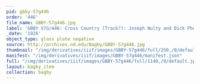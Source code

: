```yaml
---
pid: gbby-57g446
order: '446'
file_name: GBBY-57g446.jpg
label: 'GBBY 57G/446: Cross Country (Track?): Joseph Nulty and Dick Phelan - 1926'
_date: '1926'
object_type: glass plate negative
source: http://archives.nd.edu/Bagby/GBBY-57g446.jpg
thumbnail: "/img/derivatives/iiif/images/GBBY-57g446/full/250,/0/default.jpg"
manifest: "/img/derivatives/iiif/images/GBBY-57g446/manifest.json"
full: "/img/derivatives/iiif/images/GBBY-57g446/full/1140,/0/default.jpg"
layout: bagby_item
collection: bagby
---
```

